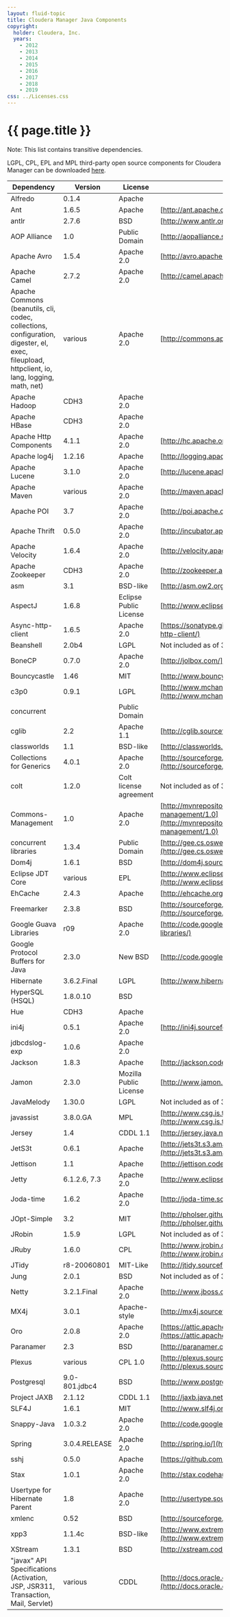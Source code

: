 ```yaml
---
layout: fluid-topic
title: Cloudera Manager Java Components
copyright:
  holder: Cloudera, Inc.
  years:
    - 2012
    - 2013
    - 2014
    - 2015
    - 2016
    - 2017
    - 2018
    - 2019
css: ../Licenses.css
---
```

# {{ page.title }}

Note: This list contains transitive dependencies.

LGPL, CPL, EPL and MPL third-party open source components for Cloudera
Manager can be downloaded
[here](http://archive.cloudera.com/thirdparty/cloudera-manager-3.7.8-thirdparty.tgz).

Dependency | Version | License | Project Site/Notes
--- | --- | --- | ---
Alfredo | 0.1.4 | Apache
Ant | 1.6.5 | Apache | [http://ant.apache.org/](http://ant.apache.org/)
antlr | 2.7.6 | BSD | [http://www.antlr.org/](http://www.antlr.org/)
AOP Alliance | 1.0 | Public Domain | [http://aopalliance.sourceforge.net/](http://aopalliance.sourceforge.net/)
Apache Avro | 1.5.4 | Apache 2.0 | [http://avro.apache.org/](http://avro.apache.org/)
Apache Camel | 2.7.2 | Apache 2.0 | [http://camel.apache.org/](http://camel.apache.org/)
Apache Commons (beanutils, cli, codec, collections, configuration, digester, el, exec, fileupload, httpclient, io, lang, logging, math, net) | various | Apache 2.0 | [http://commons.apache.org/](http://commons.apache.org/)
Apache Hadoop | CDH3 | Apache 2.0
Apache HBase | CDH3 | Apache 2.0
Apache Http Components | 4.1.1 | Apache 2.0 | [http://hc.apache.org/](http://hc.apache.org/)
Apache log4j | 1.2.16 | Apache | [http://logging.apache.org/log4j/1.2/](http://logging.apache.org/log4j/1.2/)
Apache Lucene | 3.1.0 | Apache 2.0 | [http://lucene.apache.org/](http://lucene.apache.org/)
Apache Maven | various | Apache 2.0 | [http://maven.apache.org/](http://maven.apache.org/)
Apache POI | 3.7 | Apache 2.0 | [http://poi.apache.org/](http://poi.apache.org/)
Apache Thrift | 0.5.0 | Apache 2.0 | [http://incubator.apache.org/thrift/](http://incubator.apache.org/thrift/)
Apache Velocity | 1.6.4 | Apache 2.0 | [http://velocity.apache.org/](http://velocity.apache.org/)
Apache Zookeeper | CDH3 | Apache 2.0 | [http://zookeeper.apache.org/](http://zookeeper.apache.org/)
asm | 3.1 | BSD-like | [http://asm.ow2.org/](http://asm.ow2.org/)
AspectJ | 1.6.8 | Eclipse Public License | [http://www.eclipse.org/aspectj/](http://www.eclipse.org/aspectj/)
Async-http-client | 1.6.5 | Apache 2.0 | [https://sonatype.github.io/async-http-client/](https://sonatype.github.io/async-http-client/)
Beanshell | 2.0b4 | LGPL | Not included as of 3.7.2
BoneCP | 0.7.0 | Apache 2.0 | [http://jolbox.com/](http://jolbox.com/)
Bouncycastle | 1.46 | MIT | [http://www.bouncycastle.org/java.html](http://www.bouncycastle.org/java.html)
c3p0 | 0.9.1 | LGPL | [http://www.mchange.com/projects/c3p0/index.html](http://www.mchange.com/projects/c3p0/index.html)
concurrent || Public Domain
cglib | 2.2 | Apache 1.1 | [http://cglib.sourceforge.net/](http://cglib.sourceforge.net/)
classworlds | 1.1 | BSD-like | [http://classworlds.codehaus.org/](http://classworlds.codehaus.org/)
Collections for Generics | 4.0.1 | Apache 2.0 | [http://sourceforge.net/projects/collections/](http://sourceforge.net/projects/collections/)
colt | 1.2.0 | Colt license agreement | Not included as of 3.7.2
Commons-Management | 1.0 | Apache 2.0 | [http://mvnrepository.com/artifact/org.fusesource.commonman/commons-management/1.0](http://mvnrepository.com/artifact/org.fusesource.commonman/commons-management/1.0)
concurrent libraries | 1.3.4 | Public Domain | [http://gee.cs.oswego.edu/dl/classes/EDU/oswego/cs/dl/util/concurrent/intro.html](http://gee.cs.oswego.edu/dl/classes/EDU/oswego/cs/dl/util/concurrent/intro.html)
Dom4j | 1.6.1 | BSD | [http://dom4j.sourceforge.net/](http://dom4j.sourceforge.net/)
Eclipse JDT Core | various | EPL | [http://www.eclipse.org/jdt/core/index.php](http://www.eclipse.org/jdt/core/index.php)
EhCache | 2.4.3 | Apache | [http://ehcache.org/](http://ehcache.org/)
Freemarker | 2.3.8 | BSD | [http://sourceforge.net/projects/freemarker/](http://sourceforge.net/projects/freemarker/)
Google Guava Libraries | r09 | Apache 2.0 | [http://code.google.com/p/guava-libraries/](http://code.google.com/p/guava-libraries/)
Google Protocol Buffers for Java | 2.3.0 | New BSD | [http://code.google.com/p/protobuf/](http://code.google.com/p/protobuf/)
Hibernate | 3.6.2.Final | LGPL | [http://www.hibernate.org/](http://www.hibernate.org/)
HyperSQL (HSQL) | 1.8.0.10 | BSD
Hue | CDH3 | Apache
ini4j | 0.5.1 | Apache 2.0 | [http://ini4j.sourceforge.net/](http://ini4j.sourceforge.net/)
jdbcdslog-exp | 1.0.6 | Apache 2.0
Jackson | 1.8.3 | Apache | [http://jackson.codehaus.org/](http://jackson.codehaus.org/)
Jamon | 2.3.0 | Mozilla Public License | [http://www.jamon.org/About.html](http://www.jamon.org/About.html)
JavaMelody | 1.30.0 | LGPL | Not included as of 3.7.2
javassist | 3.8.0.GA | MPL | [http://www.csg.is.titech.ac.jp/~chiba/javassist/](http://www.csg.is.titech.ac.jp/~chiba/javassist/)
Jersey | 1.4 | CDDL 1.1 | [http://jersey.java.net/](http://jersey.java.net/)
JetS3t | 0.6.1 | Apache | [http://jets3t.s3.amazonaws.com/downloads.html](http://jets3t.s3.amazonaws.com/downloads.html)
Jettison | 1.1 | Apache | [http://jettison.codehaus.org/](http://jettison.codehaus.org/)
Jetty | 6.1.2.6, 7.3 | Apache 2.0 | [http://www.eclipse.org/jetty/](http://www.eclipse.org/jetty/)
Joda-time | 1.6.2 | Apache 2.0 | [http://joda-time.sourceforge.net](http://joda-time.sourceforge.net)
JOpt-Simple | 3.2 | MIT | [http://pholser.github.com/jopt-simple/license.html](http://pholser.github.com/jopt-simple/license.html)
JRobin | 1.5.9 | LGPL | Not included as of 3.7.2
JRuby | 1.6.0 | CPL | [http://www.jrobin.org/index.php/Main_Page](http://www.jrobin.org/index.php/Main_Page)
JTidy | r8-20060801 | MIT-Like | [http://jtidy.sourceforge.net/](http://jtidy.sourceforge.net/)
Jung | 2.0.1 | BSD | Not included as of 3.7.2
Netty | 3.2.1.Final | Apache 2.0 | [http://www.jboss.org/netty/downloads](http://www.jboss.org/netty/downloads)
MX4j | 3.0.1 | Apache-style | [http://mx4j.sourceforge.net/](http://mx4j.sourceforge.net/)
Oro | 2.0.8 | Apache 2.0 | [https://attic.apache.org/projects/jakarta-oro.html](https://attic.apache.org/projects/jakarta-oro.html)
Paranamer | 2.3 | BSD | [http://paranamer.codehaus.org/](http://paranamer.codehaus.org/)
Plexus | various | CPL 1.0 | [http://plexus.sourceforge.net/index.shtml](http://plexus.sourceforge.net/index.shtml)
Postgresql | 9.0-801.jdbc4 | BSD | [http://www.postgresql.org/](http://www.postgresql.org/)
Project JAXB | 2.1.12 | CDDL 1.1 | [http://jaxb.java.net/](http://jaxb.java.net/)
SLF4J | 1.6.1 | MIT | [http://www.slf4j.org/](http://www.slf4j.org/)
Snappy-Java | 1.0.3.2 | Apache 2.0 | [http://code.google.com/p/snappy-java/](http://code.google.com/p/snappy-java/)
Spring | 3.0.4.RELEASE | Apache 2.0 | [http://spring.io/](http://spring.io/)
sshj | 0.5.0 | Apache | [https://github.com/shikhar/sshj](https://github.com/shikhar/sshj)
Stax | 1.0.1 | Apache 2.0 | [http://stax.codehaus.org/Home](http://stax.codehaus.org/Home)
Usertype for Hibernate Parent | 1.8 | Apache 2.0 | [http://usertype.sourceforge.net/](http://usertype.sourceforge.net/)
xmlenc | 0.52 | BSD | [http://sourceforge.net/projects/xmlenc/](http://sourceforge.net/projects/xmlenc/)
xpp3 | 1.1.4c | BSD-like | [http://www.extreme.indiana.edu/xgws/xsoap/xpp/mxp1/index.html](http://www.extreme.indiana.edu/xgws/xsoap/xpp/mxp1/index.html)
XStream | 1.3.1 | BSD | [http://xstream.codehaus.org/](http://xstream.codehaus.org/)
"javax" API Specifications (Activation, JSP, JSR311, Transaction, Mail, Servlet) | various | CDDL | [http://docs.oracle.com/javaee/5/api/overview-summary.html](http://docs.oracle.com/javaee/5/api/overview-summary.html)
